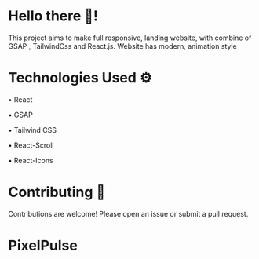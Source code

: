 # Hello there 👋!

This project aims to make full responsive, landing website,
with combine of GSAP , TailwindCss and React.js. Website has modern,
animation style

# Technologies Used ⚙️

  • React

  • GSAP

  • Tailwind CSS
  
  • React-Scroll

  • React-Icons

# Contributing 💬

Contributions are welcome! Please open an issue or submit a pull request.

# PixelPulse